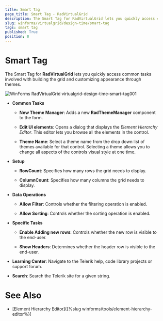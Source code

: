 ```yaml
---
title: Smart Tag
page_title: Smart Tag - RadVirtualGrid
description: The Smart Tag for RadVirtualGrid lets you quickly access common tasks involved with building the grid and customizing appearance through themes.
slug: winforms/virtualgrid/design-time/smart-tag
tags: smart tag
published: True
position: 0
---
```


# Smart Tag

The Smart Tag for __RadVirtualGrid__ lets you quickly access common tasks involved with building the grid and customizing appearance through themes.

![WinForms RadVirtualGrid virtualgrid-design-time-smart-tag001](images/virtualgrid-design-time-smart-tag001.png)

* __Common Tasks__

	* __New Theme Manager__: Adds a new __RadThemeManager__ component to the form.

	* __Edit UI elements__: Opens a dialog that displays the *Element Hierarchy Editor*. This editor lets you browse all the elements in the control.

	* __Theme Name__: Select a theme name from the drop down list of themes available for that control. Selecting a theme allows you to change all aspects of the controls visual style at one time.

* __Setup__
	* __RowCount__: Specifies how many rows the grid needs to display.
	
	* __ColumnCount__: Specifies how many columns the grid needs to display.

* __Data Operations__
	* __Allow Filter__: Controls whether the filtering operation is enabled.

	* __Allow Sorting__: Controls whether the sorting operation is enabled.

* __Specific Tasks__

	* __Enable Adding new rows__: Controls whether the new row is visible to the end-user.

	* __Show Headers__: Determines whether the header row is visible to the end-user. 

* __Learning Center__: Navigate to the Telerik help, code library projects or support forum.

* __Search__: Search the Telerik site for a given string.

# See Also

* [Element Hierarchy Editor]({%slug winforms/tools/element-hierarchy-editor%})

 
